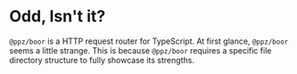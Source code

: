 # Odd, Isn't it?
`@ppz/boor` is a HTTP request router for TypeScript.
At first glance, `@ppz/boor` seems a little strange.
This is because `@ppz/boor` requires a specific file directory structure
to fully showcase its strengths.
